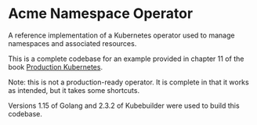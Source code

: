# Acme Namespace Operator

A reference implementation of a Kubernetes operator used to manage namespaces
and associated resources.

This is a complete codebase for an example provided in chapter 11 of the book
[Production
Kubernetes](https://www.amazon.com/Production-Kubernetes-Successful-Application-Platforms/dp/1492092304/).

Note: this is not a production-ready operator.  It is complete in that it works
as intended, but it takes some shortcuts.

Versions 1.15 of Golang and 2.3.2 of Kubebuilder were used to build this codebase.

